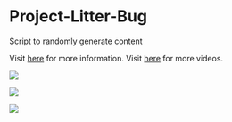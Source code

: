 # Project-Litter-Bug
Script to randomly generate content

Visit [here](https://web.archive.org/web/20191021164416/http://projectlitterbug.com/) for more information.
Visit [here](https://www.youtube.com/channel/UChAlnk3z4GbtQ_rFxgpu4Bw) for more videos.

![](https://media.giphy.com/media/dsX6xSNT82kt3oGrOy/giphy.gif)

![](https://media.giphy.com/media/QTspD9iS0QNazjKmtV/giphy.gif)

![](https://media.giphy.com/media/M9lacZw9XbOkdrqHTU/giphy.gif)


